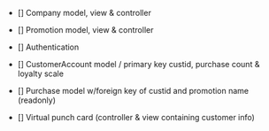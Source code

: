  - [] Company model, view & controller
 
 - [] Promotion model, view & controller
 
 - [] Authentication
 
 - [] CustomerAccount model / primary key custid, purchase count & loyalty scale
 
 - [] Purchase model w/foreign key of custid and promotion name (readonly)
 
 - [] Virtual punch card (controller & view containing customer info)
 
 
 
 
